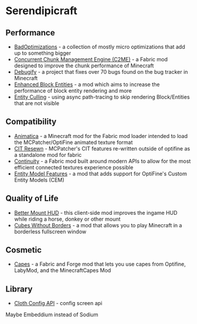 # Serendipicraft

## Performance

- [BadOptimizations](https://modrinth.com/mod/badoptimizations) - a collection of mostly micro optimizations that add up to something bigger
- [Concurrent Chunk Management Engine (C2ME)](https://modrinth.com/mod/c2me-fabric) - a Fabric mod designed to improve the chunk performance of Minecraft
- [Debugify](https://modrinth.com/mod/debugify) - a project that fixes over 70 bugs found on the bug tracker in Minecraft
- [Enhanced Block Entities](https://modrinth.com/mod/ebe) - a mod which aims to increase the performance of block entity rendering and more
- [Entity Culling](https://modrinth.com/mod/entityculling) - using async path-tracing to skip rendering Block/Entities that are not visible

## Compatibility

- [Animatica](https://modrinth.com/mod/animatica) - a Minecraft mod for the Fabric mod loader intended to load the MCPatcher/OptiFine animated texture format
- [CIT Resewn](https://modrinth.com/mod/cit-resewn) - MCPatcher's CIT features re-written outside of optifine as a standalone mod for fabric
- [Continuity](https://modrinth.com/mod/continuity) - a Fabric mod built around modern APIs to allow for the most efficient connected textures experience possible
- [Entity Model Features](https://modrinth.com/mod/entity-model-features) - a mod that adds support for OptiFine's Custom Entity Models (CEM)

## Quality of Life

- [Better Mount HUD](https://modrinth.com/mod/better-mount-hud) - this client-side mod improves the ingame HUD while riding a horse, donkey or other mount
- [Cubes Without Borders](https://modrinth.com/mod/cubes-without-borders) - a mod that allows you to play Minecraft in a borderless fullscreen window

## Cosmetic

- [Capes](https://modrinth.com/mod/capes) - a Fabric and Forge mod that lets you use capes from Optifine, LabyMod, and the MinecraftCapes Mod

## Library

- [Cloth Config API](https://modrinth.com/mod/cloth-config) - config screen api


Maybe Embeddium instead of Sodium